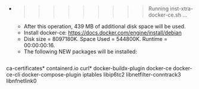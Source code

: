* >>>>>>>>> Running inst-xtra-docker-ce.sh ...
  * After this operation, 439 MB of additional disk space will be used.
  * Install docker-ce: https://docs.docker.com/engine/install/debian
  * Disk size = 8097180K. Space Used = 544800K. Runtime = 00:00:00:16.
  * The following NEW packages will be installed:
  ```bash
ca-certificates* containerd.io curl* docker-buildx-plugin docker-ce
docker-ce-cli docker-compose-plugin iptables libip6tc2 libnetfilter-conntrack3
libnfnetlink0
  ```
